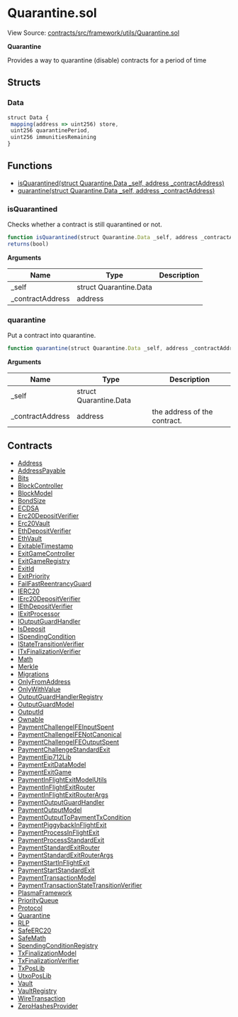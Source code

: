 # Quarantine.sol

View Source: [contracts/src/framework/utils/Quarantine.sol](../../contracts/src/framework/utils/Quarantine.sol)

**Quarantine**

Provides a way to quarantine (disable) contracts for a period of time

## Structs
### Data

```js
struct Data {
 mapping(address => uint256) store,
 uint256 quarantinePeriod,
 uint256 immunitiesRemaining
}
```

## Functions

- [isQuarantined(struct Quarantine.Data _self, address _contractAddress)](#isquarantined)
- [quarantine(struct Quarantine.Data _self, address _contractAddress)](#quarantine)

### isQuarantined

Checks whether a contract is still quarantined or not.

```js
function isQuarantined(struct Quarantine.Data _self, address _contractAddress) internal view
returns(bool)
```

**Arguments**

| Name        | Type           | Description  |
| ------------- |------------- | -----|
| _self | struct Quarantine.Data |  | 
| _contractAddress | address |  | 

### quarantine

Put a contract into quarantine.

```js
function quarantine(struct Quarantine.Data _self, address _contractAddress) internal nonpayable
```

**Arguments**

| Name        | Type           | Description  |
| ------------- |------------- | -----|
| _self | struct Quarantine.Data |  | 
| _contractAddress | address | the address of the contract. | 

## Contracts

* [Address](Address.md)
* [AddressPayable](AddressPayable.md)
* [Bits](Bits.md)
* [BlockController](BlockController.md)
* [BlockModel](BlockModel.md)
* [BondSize](BondSize.md)
* [ECDSA](ECDSA.md)
* [Erc20DepositVerifier](Erc20DepositVerifier.md)
* [Erc20Vault](Erc20Vault.md)
* [EthDepositVerifier](EthDepositVerifier.md)
* [EthVault](EthVault.md)
* [ExitableTimestamp](ExitableTimestamp.md)
* [ExitGameController](ExitGameController.md)
* [ExitGameRegistry](ExitGameRegistry.md)
* [ExitId](ExitId.md)
* [ExitPriority](ExitPriority.md)
* [FailFastReentrancyGuard](FailFastReentrancyGuard.md)
* [IERC20](IERC20.md)
* [IErc20DepositVerifier](IErc20DepositVerifier.md)
* [IEthDepositVerifier](IEthDepositVerifier.md)
* [IExitProcessor](IExitProcessor.md)
* [IOutputGuardHandler](IOutputGuardHandler.md)
* [IsDeposit](IsDeposit.md)
* [ISpendingCondition](ISpendingCondition.md)
* [IStateTransitionVerifier](IStateTransitionVerifier.md)
* [ITxFinalizationVerifier](ITxFinalizationVerifier.md)
* [Math](Math.md)
* [Merkle](Merkle.md)
* [Migrations](Migrations.md)
* [OnlyFromAddress](OnlyFromAddress.md)
* [OnlyWithValue](OnlyWithValue.md)
* [OutputGuardHandlerRegistry](OutputGuardHandlerRegistry.md)
* [OutputGuardModel](OutputGuardModel.md)
* [OutputId](OutputId.md)
* [Ownable](Ownable.md)
* [PaymentChallengeIFEInputSpent](PaymentChallengeIFEInputSpent.md)
* [PaymentChallengeIFENotCanonical](PaymentChallengeIFENotCanonical.md)
* [PaymentChallengeIFEOutputSpent](PaymentChallengeIFEOutputSpent.md)
* [PaymentChallengeStandardExit](PaymentChallengeStandardExit.md)
* [PaymentEip712Lib](PaymentEip712Lib.md)
* [PaymentExitDataModel](PaymentExitDataModel.md)
* [PaymentExitGame](PaymentExitGame.md)
* [PaymentInFlightExitModelUtils](PaymentInFlightExitModelUtils.md)
* [PaymentInFlightExitRouter](PaymentInFlightExitRouter.md)
* [PaymentInFlightExitRouterArgs](PaymentInFlightExitRouterArgs.md)
* [PaymentOutputGuardHandler](PaymentOutputGuardHandler.md)
* [PaymentOutputModel](PaymentOutputModel.md)
* [PaymentOutputToPaymentTxCondition](PaymentOutputToPaymentTxCondition.md)
* [PaymentPiggybackInFlightExit](PaymentPiggybackInFlightExit.md)
* [PaymentProcessInFlightExit](PaymentProcessInFlightExit.md)
* [PaymentProcessStandardExit](PaymentProcessStandardExit.md)
* [PaymentStandardExitRouter](PaymentStandardExitRouter.md)
* [PaymentStandardExitRouterArgs](PaymentStandardExitRouterArgs.md)
* [PaymentStartInFlightExit](PaymentStartInFlightExit.md)
* [PaymentStartStandardExit](PaymentStartStandardExit.md)
* [PaymentTransactionModel](PaymentTransactionModel.md)
* [PaymentTransactionStateTransitionVerifier](PaymentTransactionStateTransitionVerifier.md)
* [PlasmaFramework](PlasmaFramework.md)
* [PriorityQueue](PriorityQueue.md)
* [Protocol](Protocol.md)
* [Quarantine](Quarantine.md)
* [RLP](RLP.md)
* [SafeERC20](SafeERC20.md)
* [SafeMath](SafeMath.md)
* [SpendingConditionRegistry](SpendingConditionRegistry.md)
* [TxFinalizationModel](TxFinalizationModel.md)
* [TxFinalizationVerifier](TxFinalizationVerifier.md)
* [TxPosLib](TxPosLib.md)
* [UtxoPosLib](UtxoPosLib.md)
* [Vault](Vault.md)
* [VaultRegistry](VaultRegistry.md)
* [WireTransaction](WireTransaction.md)
* [ZeroHashesProvider](ZeroHashesProvider.md)

